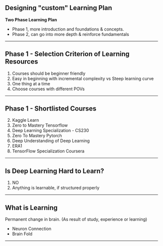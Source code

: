 ## Designing "custom" Learning Plan
**Two Phase Learning Plan**
- Phase 1, more introduction and foundations & concepts. 
- Phase 2, can go into more depth & reinforce fundamentals

---
## Phase 1 - Selection Criterion of Learning Resources
1. Courses should be beginner friendly
2. Easy in beginning with incremental complexity vs Steep learning curve
3. One thing at a time
4. Choose courses with different POVs
    
---
## Phase 1 - Shortlisted Courses
2. Kaggle Learn
2. Zero to Mastery Tensorflow
3. Deep Learning Specialization - CS230
4. Zero To Mastery Pytorch
5. Deep Understanding of Deep Learning
4. ERA1
1. TensorFlow Specialization Coursera

---

## Is Deep Learning Hard to Learn?

1. NO
2. Anything is learnable, if structured properly

---
## What is Learning
Permanent change in brain. (As result of study, experience or learning)

- Neuron  Connection
- Brain Fold

---